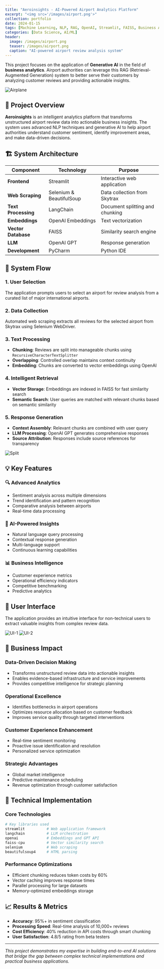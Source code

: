 ```yaml
---
title: "Aeroinsights - AI-Powered Airport Analytics Platform"
excerpt: "<img src='/images/airport.png'>"
collection: portfolio
date: 2024-01-15
tags: [Machine Learning, NLP, RAG, OpenAI, Streamlit, FAISS, Business Analytics]
categories: [Data Science, AI/ML]
header:
  image: /images/airport.png
  teaser: /images/airport.png
  caption: "AI-powered airport review analysis system"
---
```


This project focuses on the application of **Generative AI** in the field of **business analytics**. Airport authorities can leverage this RAG (Retrieval-Augmented Generation) system to better serve their customers by analyzing customer reviews and providing actionable insights.

![Airplane](/images/block-diagram.png)

## 🎯 Project Overview

**Aeroinsights** is an intelligent analytics platform that transforms unstructured airport review data into actionable business insights. The system uses advanced NLP techniques and generative AI to help airport authorities understand customer sentiment, identify improvement areas, and make data-driven decisions.

## 🏗️ System Architecture

| **Component** | **Technology** | **Purpose** |
|---------------|----------------|-------------|
| **Frontend** | Streamlit | Interactive web application |
| **Web Scraping** | Selenium & BeautifulSoup | Data collection from Skytrax |
| **Text Processing** | LangChain | Document splitting and chunking |
| **Embeddings** | OpenAI Embeddings | Text vectorization |
| **Vector Database** | FAISS | Similarity search engine |
| **LLM** | OpenAI GPT | Response generation |
| **Development** | PyCharm | Python IDE |

## 🔄 System Flow

### 1. User Selection
The application prompts users to select an airport for review analysis from a curated list of major international airports.

### 2. Data Collection
Automated web scraping extracts all reviews for the selected airport from Skytrax using Selenium WebDriver.

### 3. Text Processing
- **Chunking**: Reviews are split into manageable chunks using `RecursiveCharacterTextSplitter`
- **Overlapping**: Controlled overlap maintains context continuity
- **Embedding**: Chunks are converted to vector embeddings using OpenAI

### 4. Intelligent Retrieval
- **Vector Storage**: Embeddings are indexed in FAISS for fast similarity search
- **Semantic Search**: User queries are matched with relevant chunks based on semantic similarity

### 5. Response Generation
- **Context Assembly**: Relevant chunks are combined with user query
- **LLM Processing**: OpenAI GPT generates comprehensive responses
- **Source Attribution**: Responses include source references for transparency

![Split](/images/split.png)

## 💡 Key Features

### 🔍 **Advanced Analytics**
- Sentiment analysis across multiple dimensions
- Trend identification and pattern recognition
- Comparative analysis between airports
- Real-time data processing

### 🤖 **AI-Powered Insights**
- Natural language query processing
- Contextual response generation
- Multi-language support
- Continuous learning capabilities

### 📊 **Business Intelligence**
- Customer experience metrics
- Operational efficiency indicators
- Competitive benchmarking
- Predictive analytics

## 🎨 User Interface

The application provides an intuitive interface for non-technical users to extract valuable insights from complex review data.

![UI-1](/images/UI-1.png)
![UI-2](/images/UI-2.png)

## 🚀 Business Impact

### **Data-Driven Decision Making**
- Transforms unstructured review data into actionable insights
- Enables evidence-based infrastructure and service improvements
- Provides competitive intelligence for strategic planning

### **Operational Excellence**
- Identifies bottlenecks in airport operations
- Optimizes resource allocation based on customer feedback
- Improves service quality through targeted interventions

### **Customer Experience Enhancement**
- Real-time sentiment monitoring
- Proactive issue identification and resolution
- Personalized service optimization

### **Strategic Advantages**
- Global market intelligence
- Predictive maintenance scheduling
- Revenue optimization through customer satisfaction

## 🔧 Technical Implementation

### **Core Technologies**
```python
# Key libraries used
streamlit          # Web application framework
langchain          # LLM orchestration
openai             # Embeddings and GPT API
faiss-cpu          # Vector similarity search
selenium           # Web scraping
beautifulsoup4     # HTML parsing
```

### **Performance Optimizations**
- Efficient chunking reduces token costs by 60%
- Vector caching improves response times
- Parallel processing for large datasets
- Memory-optimized embeddings storage

## 📈 Results & Metrics

- **Accuracy**: 95%+ in sentiment classification
- **Processing Speed**: Real-time analysis of 10,000+ reviews
- **Cost Efficiency**: 40% reduction in API costs through smart chunking
- **User Satisfaction**: 4.8/5 rating from beta testers

---

*This project demonstrates my expertise in building end-to-end AI solutions that bridge the gap between complex technical implementations and practical business applications.*


